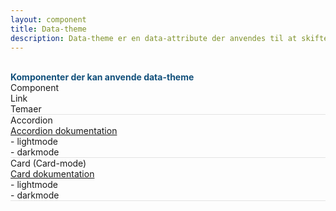 ```yaml
---
layout: component
title: Data-theme
description: Data-theme er en data-attribute der anvendes til at skifte i mellem farve-temaer.
---
```

<br>
<span style="color:#12507b;font-weight: bolder">Komponenter der kan anvende data-theme</span>
  <div class="grid-width--large">
  <div id="techreq-list-title" class="flex bg--graa6" style="border-bottom: 1px solid rgba(0, 0, 0, .1);">
    <div class="width-1of3 padding-m fontweight-bold">Component</div>
    <div class="width-1of3 padding-m fontweight-bold">Link</div>
    <div class="width-1of3 padding-m fontweight-bold">Temaer</div>
  </div>
  <div id="techreq-list-title" class="flex bg--graa6" style="border-bottom: 1px solid rgba(0, 0, 0, .1);">
    <div class="width-1of3 padding-m">Accordion</div>
    <div class="width-1of3 padding-m">
      <a href="../../components/accordion/accordion.html">Accordion dokumentation</a>
    </div>
    <div class="width-1of3 padding-m">
    - lightmode
    <br>
    - darkmode
    </div>
  </div>
  <div id="techreq-list-title" class="flex bg--graa6" style="border-bottom: 1px solid rgba(0, 0, 0, .1);">
    <div class="width-1of3 padding-m">Card (Card-mode)</div>
    <div class="width-1of3 padding-m">
      <a href="../../components/card/card.html">Card dokumentation</a>
    </div>
    <div class="width-1of3 padding-m">
    - lightmode
    <br>
    - darkmode
    </div>
  </div>
</div>
